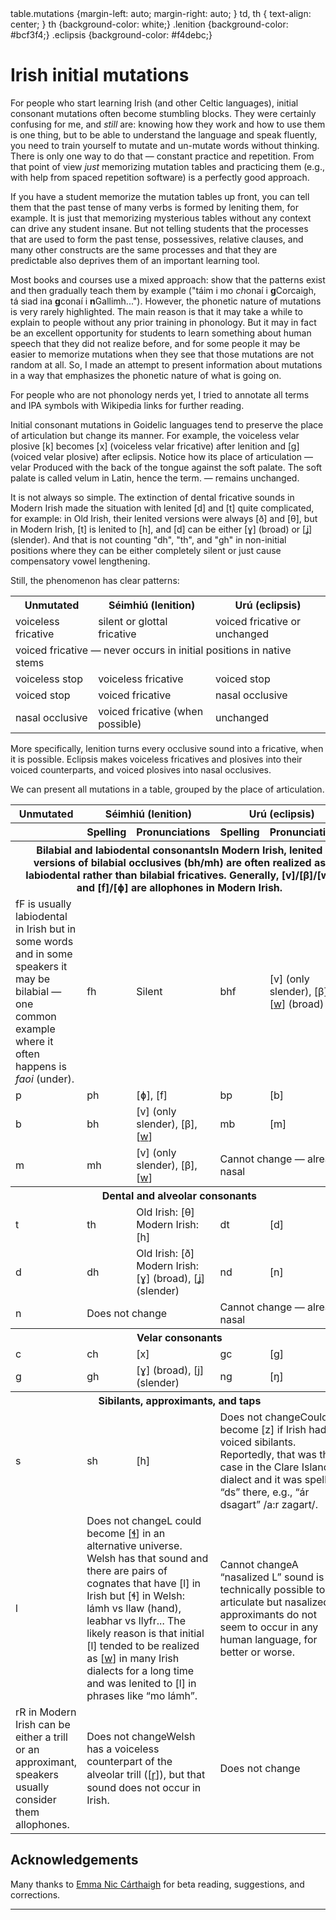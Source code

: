 <inlineStyle>
table.mutations {margin-left: auto; margin-right: auto; }
td, th { text-align: center; }
th {background-color: white;}
.lenition {background-color: #bcf3f4;}
.eclipsis {background-color: #f4debc;}
</inlineStyle>

# Irish initial mutations

For people who start learning Irish (and other Celtic languages), <wikipedia page="Consonant_mutation#Celtic_languages">initial consonant mutations</wikipedia>
often become stumbling blocks.
They were certainly confusing for me, and _still_ are: knowing how they work and how to use them is one thing,
but to be able to understand the language and speak fluently, you need to train yourself to mutate and un-mutate words without thinking.
There is only one way to do that — constant practice and repetition.
From that point of view _just_ memorizing mutation tables and practicing them (e.g., with help from spaced repetition software) 
is a perfectly good approach.

If you have a student memorize the mutation tables up front, you can tell them that the past tense of many verbs
is formed by leniting them, for example. It is just that memorizing mysterious tables without any context can drive any student insane. 
But not telling students that the processes that are used to form the past tense, possessives, relative clauses,
and many other constructs are the same processes and that they are predictable also deprives them of an important learning tool.

Most books and courses use a mixed approach: show that the patterns exist and then gradually teach them by example
("táim i mo <em>ch</em>onaí i <strong>g</strong>Corcaigh, tá siad ina <strong>g</strong>conaí i <strong>n</strong>Gallimh...").
However, the phonetic nature of mutations is very rarely highlighted. The main reason is that it may take a while to explain
to people without any prior training in phonology. But it may in fact be an excellent opportunity for students
to learn something about human speech that they did not realize before, and for some people it may be easier
to memorize mutations when they see that those mutations are not random at all.
So, I made an attempt to present information about mutations in a way that emphasizes the phonetic nature
of what is going on.

For people who are not phonology nerds yet, I tried to annotate all terms and <wikipedia page="International Phonetic Alphabet">IPA</wikipedia>
symbols with Wikipedia links for further reading.

Initial consonant mutations in Goidelic languages tend to preserve the <wikipedia>place of articulation</wikipedia>
but change its <wikipedia page="Manner of articulation">manner</wikipedia>.
For example, the <wikipedia>voiceless velar plosive</wikipedia> [k] becomes [x] (<wikipedia>voiceless velar fricative</wikipedia>) after lenition
and [g] (<wikipedia>voiced velar plosive</wikipedia>) after eclipsis.
Notice how its place of articulation — <wikipedia page="Velar_consonant">velar</wikipedia>
<fn id="velar">Produced with the back of the tongue against the soft palate. The soft palate is called velum in Latin, hence the term.</fn> — remains unchanged.

It is not always so simple. The extinction of <wikipedia>dental fricative</wikipedia> sounds in Modern Irish made the situation with lenited
[d] and [t] quite complicated, for example: in Old Irish, their lenited versions were always [<wikipedia page="Voiced dental fricative">ð</wikipedia>]
and [<wikipedia page="Voiceless dental fricative">θ</wikipedia>],
but in Modern Irish, [t] is lenited to [<wikipedia page="Voiceless glottal fricative">h</wikipedia>],
and [d] can be either [<wikipedia page="Voiced velar fricative">ɣ</wikipedia>] (broad) or [<wikipedia page="Voiced palatal fricative">ʝ</wikipedia>] (slender).
And that is not counting "dh", "th", and "gh" in non-initial positions where they can be either completely silent
or just cause <wikipedia page="Compensatory lengthening">compensatory vowel lengthening</wikipedia>.

Still, the phenomenon has clear patterns:

<table class="mutations">
  <colgroup>
    <col />
    <col class="lenition"/>
    <col class="eclipsis"/> 
  </colgroup>
  <tr>
    <th>Unmutated </th>
    <th class="lenition">Séimhiú (lenition)</th>
    <th class="eclipsis">Urú (eclipsis)</th>
  </tr>
  <tr>
    <td>voiceless fricative</td>
    <td>silent or glottal fricative</td>
    <td>voiced fricative or unchanged</td>
  </tr>
  <tr>
    <td colspan="3">voiced fricative — never occurs in initial positions in native stems</td>
  </tr>
  <tr>
    <td>voiceless stop</td>
    <td>voiceless fricative</td>
    <td>voiced stop</td>
  </tr>
  <tr>
    <td>voiced stop</td>
    <td>voiced fricative</td>
    <td>nasal occlusive</td>
  </tr>
  <tr>
    <td>nasal occlusive</td>
    <td>voiced fricative (when possible)</td>
    <td>unchanged</td>
  </tr>
</table>

More specifically, lenition turns every occlusive sound into a fricative, when it is possible.
Eclipsis makes voiceless fricatives and plosives into their voiced counterparts, and voiced plosives into nasal occlusives.

We can present all mutations in a table, grouped by the place of articulation.

<table class="mutations">
  <colgroup>
    <col />
    <col span="2" class="lenition"/>
    <col span="2" class="eclipsis"/> 
  </colgroup>
  <tr>
    <th>Unmutated</th>
    <th colspan="2" class="lenition">Séimhiú (lenition)</th>
    <th colspan="2" class="eclipsis">Urú (eclipsis)</th>
  </tr>
  <tr>
    <th> </th>
    <th class="lenition">Spelling</th>
    <th class="lenition">Pronunciations</th>
    <th class="eclipsis">Spelling</th>
    <th class="eclipsis">Pronunciations</th>
  </tr>
  <tr>
    <th colspan="5">
      <wikipedia page="Bilabial consonant">Bilabial</wikipedia> and
      <wikipedia page="Labiodental consonant">labiodental</wikipedia> consonants<fn id="bilabial">In Modern Irish, lenited versions of bilabial occlusives (bh/mh)
        are often realized as labiodental rather than bilabial fricatives. Generally, [v]/[β]/[w] and [f]/[ɸ] are <wikipedia>allophones</wikipedia>
        in Modern Irish.</fn>
    </th>
  </tr>
  <tr>
    <td>
      <wikipedia page="Voiceless labiodental fricative">f</wikipedia><fn id="f">F is usually labiodental in Irish but in some words and in some speakers
      it may be bilabial — one common example where it often happens is <em>faoi</em> (under).</fn>
    </td>
    <td>fh</td>
    <td>Silent</td>
    <td>bhf</td>
    <td>[<wikipedia page="Voiceled labiodental fricative">v</wikipedia>] (only slender), [<wikipedia page="Voiced bilabial fricative">β</wikipedia>],
        [<a href="https://en.wikipedia.org/wiki/Voiced_labial%E2%80%93velar_approximant">w</a>] (broad)</td>
  </tr>
  <tr>
    <td><wikipedia page="Voiceless bilabial plosive">p</wikipedia></td>
    <td>ph</td>
    <td>[<wikipedia page="Voiceless bilabial fricative">ɸ</wikipedia>], [<wikipedia page="Voiceless labiodental fricative">f</wikipedia>]</td>
    <td>bp</td>
    <td>[<wikipedia page="Voiced bilabial plosive">b</wikipedia>]</td>
  </tr>
  <tr>
    <td><wikipedia page="Voiced bilabial plosive">b</wikipedia></td>
    <td>bh</td>
    <td>[<wikipedia page="Voiceled labiodental fricative">v</wikipedia>] (only slender), [<wikipedia page="Voiced bilabial fricative">β</wikipedia>],
        [<a href="https://en.wikipedia.org/wiki/Voiced_labial%E2%80%93velar_approximant">w</a>]
    </td>
    <td>mb</td>
    <td>[<wikipedia page="Voiced bilabial nasal">m</wikipedia>]</td>
  </tr>
  <tr>
    <td><wikipedia page="Voiced bilabial nasal">m</wikipedia></td>
    <td>mh</td>
    <td>[<wikipedia page="Voiceled labiodental fricative">v</wikipedia>] (only slender), [<wikipedia page="Voiced bilabial fricative">β</wikipedia>],
        [<a href="https://en.wikipedia.org/wiki/Voiced_labial%E2%80%93velar_approximant">w</a>]
    </td>
    <td colspan="2">Cannot change — already nasal</td>
  </tr>
  <tr>
    <th colspan="5">
      <wikipedia page="Dental consonant">Dental</wikipedia> and <wikipedia page="Alveolar consonant">alveolar</wikipedia> consonants
    </th>
  </tr>
  <tr>
    <td><wikipedia page="Voiceless alveolar plosive">t</wikipedia></td>
    <td>th</td>
    <td>Old Irish: [<wikipedia page="Voiceless dental fricative">θ</wikipedia>]<br> Modern Irish: [<wikipedia page="Voiceless glottal fricative">h</wikipedia>]</td>
    <td>dt</td>
    <td>[<wikipedia page="Voiced alveolar plosive">d</wikipedia>]</td>
  </tr>
  <tr>
    <td><wikipedia page="Voiced alveolar plosive">d</wikipedia></td>
    <td>dh</td>
    <td>Old Irish: [<wikipedia page="Voiced dental fricative">ð</wikipedia>]<br> Modern Irish: [<wikipedia page="Voiced velar fricative">ɣ</wikipedia>] (broad),
      [<wikipedia page="Voiced palatal fricative">ʝ</wikipedia>] (slender)</td>
    <td>nd</td>
    <td>[<wikipedia page="Voiced alveolar nasal">n</wikipedia>]</td>
  </tr>
  <tr>
    <td><wikipedia page="Voiced alveolar nasal">n</wikipedia></td>
    <td colspan="2">Does not change</td>
    <td colspan="2">Cannot change — already nasal</td>
  </tr>
  <tr>
    <th colspan="5">
      <wikipedia page="Velar consonant">Velar</wikipedia> consonants
    </th>
  </tr>
  <tr>
    <td><wikipedia page="Voiceless velar plosive">c</wikipedia></td>
    <td>ch</td>
    <td>[<wikipedia page="Voiceless velar fricative">x</wikipedia>]</td>
    <td>gc</td>
    <td>[<wikipedia page="Voiced velar plosive">g</wikipedia>]</td>
  </tr>
  <tr>
    <td><wikipedia page="Voiced velar plosive">g</wikipedia></td>
    <td>gh</td>
    <td>[<wikipedia page="Voiced velar fricative">ɣ</wikipedia>] (broad), [j] (slender)</td>
    <td>ng</td>
    <td>[<wikipedia page="Voiced velar nasal">ŋ</wikipedia>]</td>
  </tr>
  <tr>
    <th colspan="5">
      <wikipedia>Sibilants</wikipedia>, <wikipedia>approximants</wikipedia>, and <wikipedia page="Tap consonants">taps</wikipedia> 
    </th>
  </tr>
  <tr>
    <td>s</td>
    <td>sh</td>
    <td>[<wikipedia page="Voiceless glottal fricative">h</wikipedia>]</td>
    <td colspan="2">
      Does not change<fn id="s">Could become [z] if Irish had voiced sibilants.
      Reportedly, that was the case in the Clare Island dialect and it was spelled &ldquo;ds&rdquo; there,
      e.g., &ldquo;ár dsagart&rdquo; /a:r zagart/.</fn>
     </td>
  </tr>
  <tr>
    <td>l</td>
    <td colspan="2">
      Does not change<fn id="l">L could become [<a href="https://en.wikipedia.org/wiki/Voiceless_dental_and_alveolar_lateral_fricatives">ɬ</a>] in an alternative universe. Welsh has that sound
      and there are pairs of cognates that have [l] in Irish but [ɬ] in Welsh:
      lámh vs llaw (hand), leabhar vs llyfr...
      The likely reason is that initial [l] tended to be realized as [<a href="https://en.wikipedia.org/wiki/Voiced_labial%E2%80%93velar_approximant">w</a>]
      in many Irish dialects for a long time and was lenited to [l] in phrases like &ldquo;mo lámh&rdquo;.</fn>
    </td>
    <td colspan="2">Cannot change<fn id="nl">A &ldquo;nasalized L&rdquo; sound is technically possible to articulate
      but nasalized approximants do not seem to occur in any human language, for better or worse.</fn>
    </td>
  </tr>
  <tr>
    <td>r<fn id="r">R in Modern Irish can be either a trill or an approximant, speakers usually consider them allophones.</fn></td>
    <td colspan="2">Does not change<fn id="rh">Welsh has a voiceless counterpart of the alveolar trill ([<a href="https://en.wikipedia.org/wiki/Voiceless_alveolar_trill">r̥</a>]),
    but that sound does not occur in Irish.</fn>
    </td>
    <td colspan="2">Does not change</td>
  </tr>
</table>

## Acknowledgements

Many thanks to [Emma Nic Cárthaigh](http://research.ucc.ie/profiles/A007/emmaniccarthaigh) for beta reading, suggestions, and corrections.

<hr>
<div id="footnotes"> </div>
